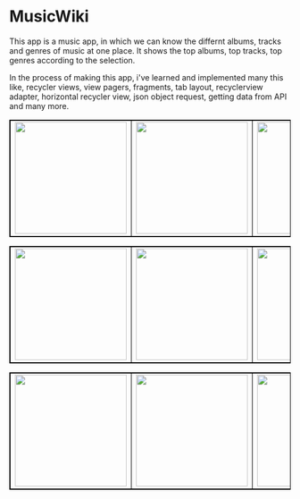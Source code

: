 # MusicWiki


This app is a music app, in which we can know the differnt albums, tracks and genres of music at one place.
It shows the top albums, top tracks, top genres according to the selection.

In the process of making this app, i've learned and implemented many this like, recycler views, view pagers, fragments, tab layout, recyclerview adapter, 
horizontal recycler view, json object request, getting data from API and many more.


<table style="border: 1px solid black;">
            <tr>
                <td  style="border: 1px solid black ;">
                    <img src="https://user-images.githubusercontent.com/106223361/223804107-1c49d4e8-0155-4423-a828-e7fd9a1c54b3.jpg"   width="200">
                </td>
                <td  style="border: 1px solid black ;">
                    <img src="https://user-images.githubusercontent.com/106223361/223804202-911b2a72-6c29-49e8-a42c-613f8e107fce.jpg"   width="200">
                </td>
                <td  style="border: 1px solid black ;">
                    <img src="https://user-images.githubusercontent.com/106223361/223804318-3f7751a2-f47a-445c-a644-5971fcb2d0cf.jpg"   width="200">
                </td>
            </tr>
</table>

<table style="border: 1px solid black;">
            <tr>
                <td  style="border: 1px solid black ;">
                    <img src="https://user-images.githubusercontent.com/106223361/223804521-1cddbf7f-1165-4e11-88a3-83e5cb33fd71.jpg"   width="200">
                </td>
                <td  style="border: 1px solid black ;">
                    <img src="https://user-images.githubusercontent.com/106223361/223804532-f41d2d51-9bae-4b95-a79a-5408146c27be.jpg"   width="200">
                </td>
                <td  style="border: 1px solid black ;">
                    <img src="https://user-images.githubusercontent.com/106223361/223804538-51c4c756-777e-4889-a293-0cb2094ff2cf.jpg"   width="200">
                </td>
            </tr>
</table>


<table style="border: 1px solid black;">
            <tr>
                <td  style="border: 1px solid black ;">
                    <img src="https://user-images.githubusercontent.com/106223361/223804759-67d3900c-311d-43b0-8cca-345a8a12ac76.jpg"   width="200">
                </td>
                <td  style="border: 1px solid black ;">
                    <img src="https://user-images.githubusercontent.com/106223361/223804764-c4aff5bd-3b78-4d63-af61-af596c6f63e5.jpg"   width="200">
                </td>
                <td  style="border: 1px solid black ;">
                    <img src="https://user-images.githubusercontent.com/106223361/223804766-19f3a425-47c5-4552-a74e-02daabfa2d94.jpg"   width="200">
                </td>
            </tr>
</table>



